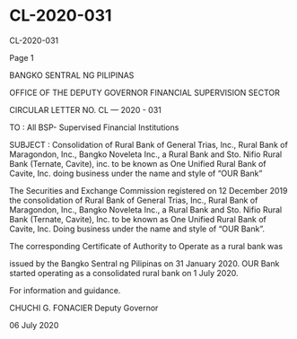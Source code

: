 # CL-2020-031

CL-2020-031

Page 1

BANGKO SENTRAL NG PILIPINAS

OFFICE OF THE DEPUTY GOVERNOR FINANCIAL SUPERVISION SECTOR

CIRCULAR LETTER NO. CL — 2020 - 031

TO : All BSP- Supervised Financial Institutions

SUBJECT : Consolidation of Rural Bank of General Trias, Inc., Rural Bank of Maragondon, Inc., Bangko Noveleta Inc., a Rural Bank and Sto. Nifio Rural Bank (Ternate, Cavite), inc. to be known as One Unified Rural Bank of Cavite, Inc. doing business under the name and style of “OUR Bank”

The Securities and Exchange Commission registered on 12 December 2019 the consolidation of Rural Bank of General Trias, Inc., Rural Bank of Maragondon, Inc., Bangko Noveleta Inc., a Rural Bank and Sto. Nifio Rural Bank (Ternate, Cavite), Inc. to be known as One Unified Rural Bank of Cavite, Inc. Doing business under the name and style of “OUR Bank”.

The corresponding Certificate of Authority to Operate as a rural bank was

issued by the Bangko Sentral ng Pilipinas on 31 January 2020. OUR Bank started operating as a consolidated rural bank on 1 July 2020.

For information and guidance.

CHUCHI G. FONACIER Deputy Governor

06 July 2020